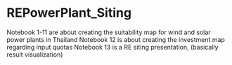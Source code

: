 # REPowerPlant_Siting
 
 Notebook 1-11 are about creating the suitability map for wind and solar power plants in Thailand
 Notebook 12 is about creating the investment map regarding input quotas
 Notebook 13 is a RE siting presentation, (basically result visualization)
